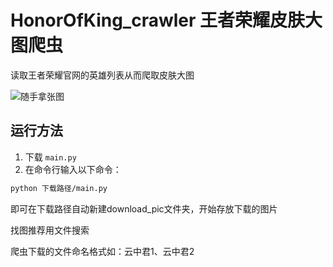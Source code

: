 # HonorOfKing_crawler 王者荣耀皮肤大图爬虫

读取王者荣耀官网的英雄列表从而爬取皮肤大图

![随手拿张图](https://github.com/Lessar762/HonorOfKing_crawler/assets/97272645/bd11be8c-dd71-4c7b-8a51-8d106c2c7c80)

## 运行方法

1. 下载 `main.py` 
2. 在命令行输入以下命令：

```bash
python 下载路径/main.py
```

即可在下载路径自动新建download_pic文件夹，开始存放下载的图片

找图推荐用文件搜索

爬虫下载的文件命名格式如：云中君1、云中君2 
